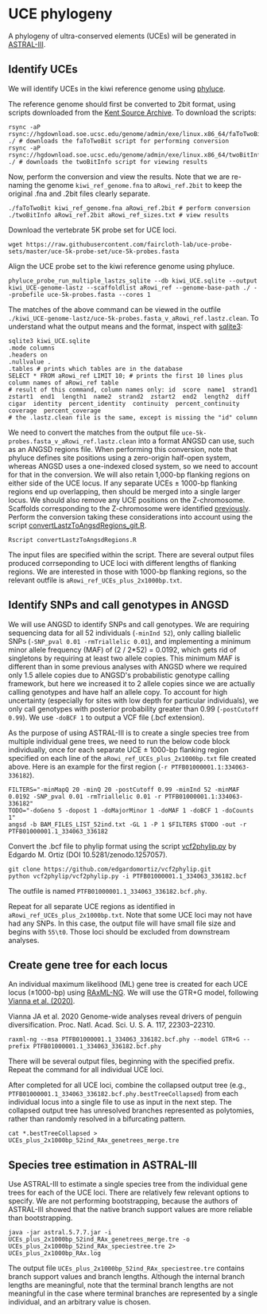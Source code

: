# UCE phylogeny

A phylogeny of ultra-conserved elements (UCEs) will be generated in [ASTRAL-III](https://github.com/smirarab/ASTRAL).

## Identify UCEs

We will identify UCEs in the kiwi reference genome using [phyluce](https://phyluce.readthedocs.io/en/latest/).

The reference genome should first be converted to 2bit format, using scripts downloaded from the [Kent Source Archive](http://hgdownload.soe.ucsc.edu/admin/exe/). To download the scripts:

```
rsync -aP rsync://hgdownload.soe.ucsc.edu/genome/admin/exe/linux.x86_64/faToTwoBit ./ # downloads the faToTwoBit script for performing conversion
rsync -aP rsync://hgdownload.soe.ucsc.edu/genome/admin/exe/linux.x86_64/twoBitInfo ./ # downloads the twoBitInfo script for viewing results
```

Now, perform the conversion and view the results. Note that we are re-naming the genome ```kiwi_ref_genome.fna``` to ```aRowi_ref.2bit``` to keep the original .fna and .2bit files clearly separate.

```
./faToTwoBit kiwi_ref_genome.fna aRowi_ref.2bit # perform conversion
./twoBitInfo aRowi_ref.2bit aRowi_ref_sizes.txt # view results
```

Download the vertebrate 5K probe set for UCE loci.

```
wget https://raw.githubusercontent.com/faircloth-lab/uce-probe-sets/master/uce-5k-probe-set/uce-5k-probes.fasta
```

Align the UCE probe set to the kiwi reference genome using phyluce.

```
phyluce_probe_run_multiple_lastzs_sqlite --db kiwi_UCE.sqlite --output kiwi_UCE-genome-lastz --scaffoldlist aRowi_ref --genome-base-path ./ --probefile uce-5k-probes.fasta --cores 1
```

The matches of the above command can be viewed in the outfile ```./kiwi_UCE-genome-lastz/uce-5k-probes.fasta_v_aRowi_ref.lastz.clean```. To understand what the output means and the format, inspect with [sqlite3](https://www.sqlite.org/index.html):

```
sqlite3 kiwi_UCE.sqlite
.mode columns
.headers on
.nullvalue .
.tables # prints which tables are in the database
SELECT * FROM aRowi_ref LIMIT 10; # prints the first 10 lines plus column names of aRowi_ref table
# result of this command, column names only: id  score  name1  strand1  zstart1  end1  length1  name2  strand2  zstart2  end2  length2  diff  cigar  identity  percent_identity  continuity  percent_continuity  coverage  percent_coverage
# the .lastz.clean file is the same, except is missing the "id" column
```

We need to convert the matches from the  output file ```uce-5k-probes.fasta_v_aRowi_ref.lastz.clean``` into a format ANGSD can use, such as an ANGSD regions file. When performing this conversion, note that phyluce defines site positions using a zero-origin half-open system, whereas ANGSD uses a one-indexed closed system, so we need to account for that in the conversion. We will also retain 1,000-bp flanking regions on either side of the UCE locus. If any separate UCEs ± 1000-bp flanking regions end up overlapping, then should be merged into a single larger locus. We should also remove any UCE positions on the Z-chromosome. Scaffolds corresponding to the Z-chromosome were identified [previously](https://github.com/jordanbemmels/kiwi-holocene/blob/main/01_Identify_Zchr_scaffolds.md). Perform the conversion taking these considerations into account using the script [convertLastzToAngsdRegions_git.R](https://github.com/jordanbemmels/kiwi-holocene/blob/main/convertLastzToAngsdRegions_git.R).

```
Rscript convertLastzToAngsdRegions.R
```

The input files are specified within the script. There are several output files produced corrseponding to UCE loci with different lengths of flanking regions. We are interested in those with 1000-bp flanking regions, so the relevant outfile is ```aRowi_ref_UCEs_plus_2x1000bp.txt```.

## Identify SNPs and call genotypes in ANGSD

We will use ANGSD to identify SNPs and call genotypes. We are requiring sequencing data for all 52 individuals (```-minInd 52```), only calling biallelic SNPs (```-SNP_pval 0.01 -rmTriallelic 0.01```), and implementing a minimum minor allele frequency (MAF) of (2 / 2\*52) = 0.0192, which gets rid of singletons by requiring at least two allele copies. This minimum MAF is different than in some previous analyses with ANGSD where we required only 1.5 allele copies due to ANGSD's probabilistic genotype calling framework, but here we increased it to 2 allele copies since we are actually calling genotypes and have half an allele copy. To account for high uncertainty (especially for sites with low depth for particular individuals), we only call genotypes with posterior probability greater than 0.99 (```-postCutoff 0.99```). We use ```-doBCF 1``` to output a VCF file (.bcf extension).

As the purpose of using ASTRAL-III is to create a single species tree from multiple individual gene trees, we need to run the below code block individually, once for each separate UCE ± 1000-bp flanking region specified on each line of the ```aRowi_ref_UCEs_plus_2x1000bp.txt``` file created above. Here is an example for the first region (```-r PTFB01000001.1:334063-336182```).

```
FILTERS="-minMapQ 20 -minQ 20 -postCutoff 0.99 -minInd 52 -minMAF 0.0192 -SNP_pval 0.01 -rmTriallelic 0.01 -r PTFB01000001.1:334063-336182"
TODO="-doGeno 5 -dopost 1 -doMajorMinor 1 -doMAF 1 -doBCF 1 -doCounts 1"
angsd -b BAM_FILES_LIST_52ind.txt -GL 1 -P 1 $FILTERS $TODO -out -r PTFB01000001.1_334063_336182
```

Convert the .bcf file to phylip format using the script [vcf2phylip.py](https://github.com/edgardomortiz/vcf2phylip) by Edgardo M. Ortiz (DOI 10.5281/zenodo.1257057).

```
git clone https://github.com/edgardomortiz/vcf2phylip.git
python vcf2phylip/vcf2phylip.py -i PTFB01000001.1_334063_336182.bcf
```

The outfile is named ```PTFB01000001.1_334063_336182.bcf.phy```.

Repeat for all separate UCE regions as identified in ```aRowi_ref_UCEs_plus_2x1000bp.txt```. Note that some UCE loci may not have had any SNPs. In this case, the output file will have small file size and begins with ```55\t0```. Those loci should be excluded from downstream analyses.

## Create gene tree for each locus

An individual maximum likelihood (ML) gene tree is created for each UCE locus (±1000-bp) using [RAxML-NG](https://github.com/amkozlov/raxml-ng). We will use the GTR+G model, following [Vianna et al. (2020)](https://doi.org/10.1073/pnas.2006659117).

Vianna JA et al. 2020 Genome-wide analyses reveal drivers of penguin diversification. Proc. Natl. Acad. Sci. U. S. A. 117, 22303–22310.

```
raxml-ng --msa PTFB01000001.1_334063_336182.bcf.phy --model GTR+G --prefix PTFB01000001.1_334063_336182.bcf.phy
```

There will be several output files, beginning with the specified prefix. Repeat the command for all individual UCE loci.

After completed for all UCE loci, combine the collapsed output tree (e.g., ```PTFB01000001.1_334063_336182.bcf.phy.bestTreeCollapsed```) from each individual locus into a single file to use as input in the next step. The collapsed output tree has unresolved branches represented as polytomies, rather than randomly resolved in a bifurcating pattern.

```
cat *.bestTreeCollapsed > UCEs_plus_2x1000bp_52ind_RAx_genetrees_merge.tre
```

## Species tree estimation in ASTRAL-III

Use ASTRAL-III to estimate a single species tree from the individual gene trees for each of the UCE loci. There are relatively few relevant options to specify. We are not performing bootstrapping, because the authors of ASTRAL-III showed that the native branch support values are more reliable than bootstrapping.

```
java -jar astral.5.7.7.jar -i UCEs_plus_2x1000bp_52ind_RAx_genetrees_merge.tre -o UCEs_plus_2x1000bp_52ind_RAx_speciestree.tre 2> UCEs_plus_2x1000bp_RAx.log
```

The output file ```UCEs_plus_2x1000bp_52ind_RAx_speciestree.tre``` contains branch support values and branch lengths. Although the internal branch lengths are meaningful, note that the terminal branch lengths are not meaningful in the case where terminal branches are represented by a single individual, and an arbitrary value is chosen.
